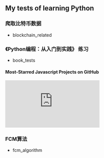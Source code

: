 ## My tests of learning Python

### 爬取比特币数据
- blockchain_related

### 《Python编程：从入门到实践》 练习
- book_tests 

#### <desc>Most-Starred Javascript Projects on GitHub
![svg](http://ipine.coding.me/learnPython/book_tests/project_practice/data_visualization/chapter17_use_API/show_svg.html)




### FCM算法
- fcm_algorithm